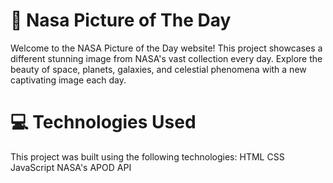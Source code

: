 # 🚀 Nasa Picture of The Day 

Welcome to the NASA Picture of the Day website! This project showcases a different stunning image from NASA's vast collection every day. Explore the beauty of space, planets, galaxies, and celestial phenomena with a new captivating image each day.

# 💻 Technologies Used
This project was built using the following technologies:
    HTML
    CSS
    JavaScript
    NASA's APOD API
